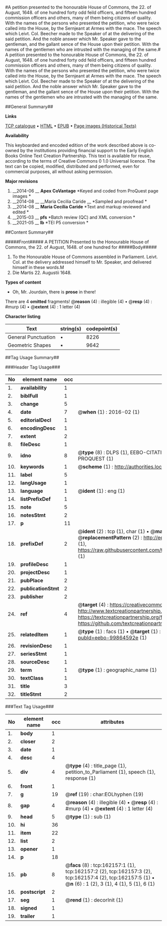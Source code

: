#A petition presented to the honourable House of Commons, the 22. of August, 1648. of one hundred forty odd feild officers, and fifteen hundred commission officers and others, many of them being citizens of quality. With the names of the persons who presented the petition, who were twice called into the House, by the Sernjeant at Armes with the mace. The speech which Leivt. Col. Beecher made to the Speaker of at the delivering of the said petition. And the noble answer which Mr. Speaker gave to the gentleman, and the gallant sence of the House upon their petition. With the names of the gentlemen who are intrusted with the managing of the same.#
A petition presented to the honourable House of Commons, the 22. of August, 1648. of one hundred forty odd feild officers, and fifteen hundred commission officers and others, many of them being citizens of quality. With the names of the persons who presented the petition, who were twice called into the House, by the Sernjeant at Armes with the mace. The speech which Leivt. Col. Beecher made to the Speaker of at the delivering of the said petition. And the noble answer which Mr. Speaker gave to the gentleman, and the gallant sence of the House upon their petition. With the names of the gentlemen who are intrusted with the managing of the same.

##General Summary##

**Links**

[TCP catalogue](http://www.ota.ox.ac.uk/tcp/)  • 
[HTML](http://tei.it.ox.ac.uk/tcp/Texts-HTML/free/A90/A90610.html)  • 
[EPUB](http://tei.it.ox.ac.uk/tcp/Texts-EPUB/free/A90/A90610.epub) • 
[Page images (Historical Texts)](https://historicaltexts.jisc.ac.uk/eebo-99864592e)

**Availability**

This keyboarded and encoded edition of the work described above is co-owned by the
    institutions providing financial support to the Early English Books Online Text Creation
    Partnership. This text is available for reuse, according to the terms of  Creative Commons 0 1.0 Universal
    licence. The text can be copied, modified, distributed and performed, even for commercial
    purposes, all without asking permission.

**Major revisions**

1. __2014-06 __ __Apex CoVantage__ *Keyed and coded from ProQuest page images *
1. __2014-08 __ __Maria Cecilia Caride __ *Sampled and proofread *
1. __2014-08 __ __Maria Cecilia Caride__ *Text and markup reviewed and edited *
1. __2015-03 __ __pfs__ *Batch review (QC) and XML conversion *
1. __2021-05 __ __lb__ *TEI P5 conversion *

##Content Summary##

#####Front#####
A PETITION Presented to the Honourable House of Commons, the 22. of August, 1648. of one hundred for
#####Body#####

1. To the Honourable House of Commons assembled in Parliament.
Leivt. Col. at the delivery addressed himself to Mr. Speaker, and delivered himself in these words.M
1. Die Martis 22. Augustii 1648.

**Types of content**

  * Oh, Mr. Jourdain, there is **prose** in there!

There are 4 **omitted** fragments! 
 @__reason__ (4) : illegible (4)  •  @__resp__ (4) : #murp (4)  •  @__extent__ (4) : 1 letter (4)

**Character listing**


|Text|string(s)|codepoint(s)|
|---|---|---|
|General Punctuation|•|8226|
|Geometric Shapes|▪|9642|

##Tag Usage Summary##

###Header Tag Usage###

|No|element name|occ|attributes|
|---|---|---|---|
|1.|__availability__|1||
|2.|__biblFull__|1||
|3.|__change__|5||
|4.|__date__|7| @__when__ (1) : 2016-02 (1)|
|5.|__editorialDecl__|1||
|6.|__encodingDesc__|1||
|7.|__extent__|2||
|8.|__fileDesc__|1||
|9.|__idno__|8| @__type__ (8) : DLPS (1), EEBO-CITATION (1), VID (1), EEBO-PROQUEST (1), STC (3), PROQUEST (1)|
|10.|__keywords__|1| @__scheme__ (1) : http://authorities.loc.gov/ (1)|
|11.|__label__|5||
|12.|__langUsage__|1||
|13.|__language__|1| @__ident__ (1) : eng (1)|
|14.|__listPrefixDef__|1||
|15.|__note__|5||
|16.|__notesStmt__|2||
|17.|__p__|11||
|18.|__prefixDef__|2| @__ident__ (2) : tcp (1), char (1)  •  @__matchPattern__ (2) : ([0-9\-]+):([0-9IVX]+) (1), (.+) (1)  •  @__replacementPattern__ (2) : http://eebo.chadwyck.com/downloadtiff?vid=$1&page=$2 (1), https://raw.githubusercontent.com/textcreationpartnership/Texts/master/tcpchars.xml#$1 (1)|
|19.|__profileDesc__|1||
|20.|__projectDesc__|1||
|21.|__pubPlace__|2||
|22.|__publicationStmt__|2||
|23.|__publisher__|2||
|24.|__ref__|4| @__target__ (4) : https://creativecommons.org/publicdomain/zero/1.0/ (1), http://www.textcreationpartnership.org/docs/. (1), https://textcreationpartnership.org/faq/#faq05 (1), https://github.com/textcreationpartnership (1)|
|25.|__relatedItem__|1| @__type__ (1) : facs (1)  •  @__target__ (1) : https://data.historicaltexts.jisc.ac.uk/view?pubId=eebo-99864592e (1)|
|26.|__revisionDesc__|1||
|27.|__seriesStmt__|1||
|28.|__sourceDesc__|1||
|29.|__term__|1| @__type__ (1) : geographic_name (1)|
|30.|__textClass__|1||
|31.|__title__|3||
|32.|__titleStmt__|2||


###Text Tag Usage###

|No|element name|occ|attributes|
|---|---|---|---|
|1.|__body__|1||
|2.|__closer__|2||
|3.|__date__|1||
|4.|__desc__|4||
|5.|__div__|4| @__type__ (4) : title_page (1), petition_to_Parliament (1), speech (1), response (1)|
|6.|__front__|1||
|7.|__g__|19| @__ref__ (19) : char:EOLhyphen (19)|
|8.|__gap__|4| @__reason__ (4) : illegible (4)  •  @__resp__ (4) : #murp (4)  •  @__extent__ (4) : 1 letter (4)|
|9.|__head__|5| @__type__ (1) : sub (1)|
|10.|__hi__|36||
|11.|__item__|22||
|12.|__list__|2||
|13.|__opener__|1||
|14.|__p__|18||
|15.|__pb__|8| @__facs__ (8) : tcp:162157:1 (1), tcp:162157:2 (2), tcp:162157:3 (2), tcp:162157:4 (2), tcp:162157:5 (1)  •  @__n__ (6) : 1 (2), 3 (1), 4 (1), 5 (1), 6 (1)|
|16.|__postscript__|2||
|17.|__seg__|1| @__rend__ (1) : decorInit (1)|
|18.|__signed__|1||
|19.|__trailer__|1||
